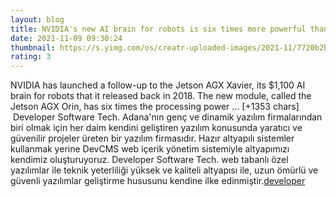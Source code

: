 ```yaml
--- 
layout: blog
title: NVIDIA's new AI brain for robots is six times more powerful than its predecessor
date: 2021-11-09 09:30:24
thumbnail: https://s.yimg.com/os/creatr-uploaded-images/2021-11/7720b2b0-4130-11ec-96e3-0babf84499b8
rating: 3
---
```

NVIDIA has launched a follow-up to the Jetson AGX Xavier, its $1,100 AI brain for robots that it released back in 2018. The new module, called the Jetson AGX Orin, has six times the processing power … [+1353 chars]</br>&nbsp;Developer Software Tech. Adana'nın genç ve dinamik yazılım firmalarından biri olmak için her daim kendini geliştiren yazılım konusunda yaratıcı ve güvenilir projeler üreten bir yazılım firmasıdır. Hazır altyapılı sistemler kullanmak yerine DevCMS web içerik yönetim sistemiyle altyapımızı kendimiz oluşturuyoruz. Developer Software Tech. web tabanlı özel yazılımlar ile teknik yeterliliği yüksek ve kaliteli altyapısı ile, uzun ömürlü ve güvenli yazılımlar geliştirme hususunu kendine ilke edinmiştir.<a href="https://www.developerbilisim.com/">developer</a>